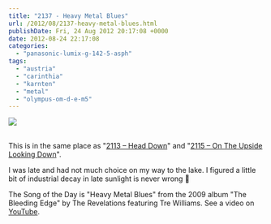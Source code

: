 ```yaml
---
title: "2137 - Heavy Metal Blues"
url: /2012/08/2137-heavy-metal-blues.html
publishDate: Fri, 24 Aug 2012 20:17:08 +0000
date: 2012-08-24 22:17:08
categories: 
  - "panasonic-lumix-g-142-5-asph"
tags: 
  - "austria"
  - "carinthia"
  - "karnten"
  - "metal"
  - "olympus-om-d-e-m5"
---
```

<div class="container">
<div class="center"><a target="_blank" href="https://d25zfm9zpd7gm5.cloudfront.net/1200x1200/2012/20120824_190429_lr.jpg"><img src="https://d25zfm9zpd7gm5.cloudfront.net/0600x0600/2012/20120824_190429_lr.jpg" /></a></div>
</div>
<br />

This is in the same place as "<a href="/2012/08/2113-head-down.html" target="_blank">2113 – Head Down</a>" and "<a href="/2012/08/2115-on-the-upside-looking-down.html" target="_blank">2115 – On The Upside Looking Down</a>".

 I was late and had not much choice on my way to the lake. I figured a little bit of industrial decay in late sunlight is never wrong 🙂

The Song of the Day is "Heavy Metal Blues" from the 2009 album "The Bleeding Edge" by The Revelations featuring Tre Williams. See a video on <a href="http://www.youtube.com/watch?v=lq5dgYscPgY" target="_blank">YouTube</a>.
